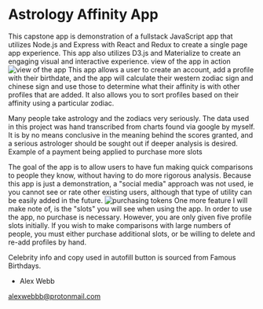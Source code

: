 # Astrology Affinity App

This capstone app is demonstration of a fullstack JavaScript app that utilizes Node.js and Express with React and Redux to create a single page app experience. This app also utilizes D3.js and Materialize to create an engaging visual and interactive experience.
view of the app in action
![view of the app](https://res.cloudinary.com/execool/image/upload/v1532957701/astro-app/app-view.png "App View")
This app allows a user to create an account, add a profile with their birthdate, and the app will calculate their western zodiac sign and chinese sign and use those to determine what their affinity is with other profiles that are added. It also allows you to sort profiles based on their affinity using a particular zodiac.

Many people take astrology and the zodiacs very seriously. The data used in this project was hand transcribed from charts found via google by myself. It is by no means conclusive in the meaning behind the scores granted, and a serious astrologer should be sought out if deeper analysis is desired.
Example of a payment being applied to purchase more slots

The goal of the app is to allow users to have fun making quick comparisons to people they know, without having to do more rigorous analysis. Because this app is just a demonstration, a "social media" approach was not used, ie you cannot see or rate other existing users, although that type of utility can be easily added in the future.
![purchasing tokens](https://res.cloudinary.com/execool/image/upload/v1532922949/astro-app/payment-example.png "Payment view")
One more feature I will make note of, is the "slots" you will see when using the app. In order to use the app, no purchase is necessary. However, you are only given five profile slots initially. If you wish to make comparisons with large numbers of people, you must either purchase additional slots, or be willing to delete and re-add profiles by hand.

Celebrity info and copy used in autofill button is sourced from Famous Birthdays.

- Alex Webb

alexwebbb@protonmail.com
